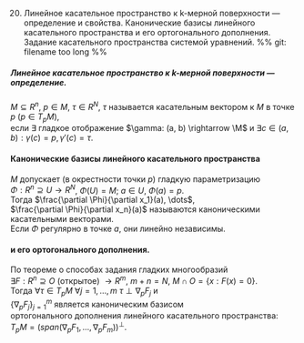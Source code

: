 20. Линейное касательное пространство к k-мерной поверхности — определение и свойства. Канонические базисы линейного касательного пространства и его ортогонального дополнения. Задание касательного пространства системой уравнений.
%% git: filename too long %%
##### Линейное касательное пространство к k-мерной поверхности — определение.
$M \subseteq R^n$, $p \in M$, $\tau \in R^N$, $\tau$ называется касательным вектором к $M$ в точке $p$ ($p \in T_p M$),  
если $\exists$ гладкое отображение $\gamma: (a, b) \rightarrow \M$ и $\exists c \in (a, b): \gamma(c) = p, \gamma'(c) = \tau$.
#### Канонические базисы линейного касательного пространства
$M$ допускает (в окрестности точки $p$) гладкую параметризацию  
$\Phi: R^n \supseteq U \rightarrow R^N$, $\Phi(U) = M$;  $a \in U$, $\Phi(a) = p$.  
Тогда $\frac{\partial \Phi}{\partial x_1}(a), \dots$,  
$\frac{\partial \Phi}{\partial x_n}(a)$ называются каноническими касательными векторами.  
Если $\Phi$ регулярно в точке $a$, они линейно независимы.
#### и его ортогонального дополнения.
По теореме о способах задания гладких многообразий  
$\exists F: R^n \supseteq O \text{ (открытое) } \rightarrow R^m$, $m + n = N$,  $M \cap O = \{x: F(x) = 0\}$.  
Тогда $\forall \tau \in T_p M \ \forall j=1, \dots, m \ \tau \perp \nabla_p F_j$ и  
$\{\nabla_p F_j\}_{j=1}^m$ является каноническим базисом  
ортогонального дополнения линейного касательного пространства:  
$T_p M = (span(\nabla_p F_1, \dots, \nabla_p F_m))^\perp$.

